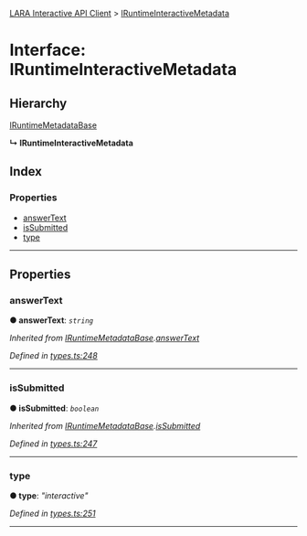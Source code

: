 [LARA Interactive API Client](../README.md) > [IRuntimeInteractiveMetadata](../interfaces/iruntimeinteractivemetadata.md)

# Interface: IRuntimeInteractiveMetadata

## Hierarchy

 [IRuntimeMetadataBase](iruntimemetadatabase.md)

**↳ IRuntimeInteractiveMetadata**

## Index

### Properties

* [answerText](iruntimeinteractivemetadata.md#answertext)
* [isSubmitted](iruntimeinteractivemetadata.md#issubmitted)
* [type](iruntimeinteractivemetadata.md#type)

---

## Properties

<a id="answertext"></a>

###  answerText

**● answerText**: *`string`*

*Inherited from [IRuntimeMetadataBase](iruntimemetadatabase.md).[answerText](iruntimemetadatabase.md#answertext)*

*Defined in [types.ts:248](../../../lara-typescript/src/interactive-api-client/types.ts#L248)*

___
<a id="issubmitted"></a>

###  isSubmitted

**● isSubmitted**: *`boolean`*

*Inherited from [IRuntimeMetadataBase](iruntimemetadatabase.md).[isSubmitted](iruntimemetadatabase.md#issubmitted)*

*Defined in [types.ts:247](../../../lara-typescript/src/interactive-api-client/types.ts#L247)*

___
<a id="type"></a>

###  type

**● type**: *"interactive"*

*Defined in [types.ts:251](../../../lara-typescript/src/interactive-api-client/types.ts#L251)*

___

